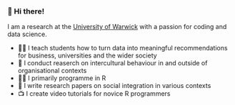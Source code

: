 ### 👋 Hi there!

I am a research at the [University of Warwick](https://warwick.ac.uk) with a passion for coding and data science.

- 👨‍🏫 I teach students how to turn data into meaningful recommendations for business, universities and the wider society
- 🧐 I conduct reaserch on intercultural behaviour in and outside of organisational contexts
- 👨‍💻 I primarily programme in R
- 📝 I write research papers on social integration in various contexts
- 📺 I create video tutorials for novice R programmers
